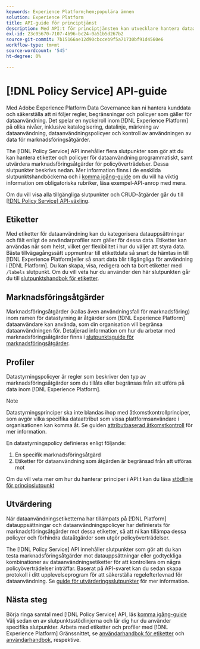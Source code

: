 ```yaml
---
keywords: Experience Platform;hem;populära ämnen
solution: Experience Platform
title: API-guide för principtjänst
description: Med API:t för principtjänsten kan utvecklare hantera dataanvändningsetiketter och principer i Experience Platform. Följ den här vägledningen när du vill lära dig hur du utför nyckelåtgärder med API:t.
exl-id: 23c05670-7107-4b96-bc24-0a51b5d267b2
source-git-commit: 7b15166ae12d90cbcceb9f5a71730bf91d4560e6
workflow-type: tm+mt
source-wordcount: '545'
ht-degree: 0%

---
```


# [!DNL Policy Service] API-guide

Med Adobe Experience Platform Data Governance kan ni hantera kunddata och säkerställa att ni följer regler, begränsningar och policyer som gäller för dataanvändning. Det spelar en nyckelroll inom [!DNL Experience Platform] på olika nivåer, inklusive katalogisering, datalinje, märkning av dataanvändning, dataanvändningspolicyer och kontroll av användningen av data för marknadsföringsåtgärder.

The [!DNL Policy Service] API innehåller flera slutpunkter som gör att du kan hantera etiketter och policyer för dataanvändning programmatiskt, samt utvärdera marknadsföringsåtgärder för policyöverträdelser. Dessa slutpunkter beskrivs nedan. Mer information finns i de enskilda slutpunktshandböckerna och i [komma igång-guide](./getting-started.md) om du vill ha viktig information om obligatoriska rubriker, läsa exempel-API-anrop med mera.

Om du vill visa alla tillgängliga slutpunkter och CRUD-åtgärder går du till [[!DNL Policy Service] API-växling](https://www.adobe.io/experience-platform-apis/references/policy-service/).

## Etiketter

Med etiketter för dataanvändning kan du kategorisera datauppsättningar och fält enligt de användarprofiler som gäller för dessa data. Etiketter kan användas när som helst, vilket ger flexibilitet i hur du väljer att styra data. Bästa tillvägagångssätt uppmuntrar till etikettdata så snart de hämtas in till [!DNL Experience Platform]eller så snart data blir tillgängliga för användning i [!DNL Platform]. Du kan skapa, visa, redigera och ta bort etiketter med `/labels` slutpunkt. Om du vill veta hur du använder den här slutpunkten går du till [slutpunktshandbok för etiketter](./labels.md).

## Marknadsföringsåtgärder

Marknadsföringsåtgärder (kallas även användningsfall för marknadsföring) inom ramen för datastyrning är åtgärder som [!DNL Experience Platform] dataanvändare kan använda, som din organisation vill begränsa dataanvändningen för. Detaljerad information om hur du arbetar med marknadsföringsåtgärder finns i [slutpunktsguide för marknadsföringsåtgärder](./marketing-actions.md).

## Profiler

Datastyrningspolicyer är regler som beskriver den typ av marknadsföringsåtgärder som du tillåts eller begränsas från att utföra på data inom [!DNL Experience Platform].

>[!NOTE]
>
>Datastyrningsprinciper ska inte blandas ihop med åtkomstkontrollprinciper, som avgör vilka specifika dataattribut som vissa plattformsanvändare i organisationen kan komma åt. Se guiden [attributbaserad åtkomstkontroll](../../access-control/abac/overview.md) för mer information.

En datastyrningspolicy definieras enligt följande:

1. En specifik marknadsföringsåtgärd
1. Etiketter för dataanvändning som åtgärden är begränsad från att utföras mot

Om du vill veta mer om hur du hanterar principer i API:t kan du läsa [stödlinje för principslutpunkt](./policies.md)

## Utvärdering

När dataanvändningsetiketterna har tillämpats på [!DNL Platform] datauppsättningar och dataanvändningspolicyer har definierats för marknadsföringsåtgärder mot dessa etiketter, så att ni kan tillämpa dessa policyer och förhindra dataåtgärder som utgör policyöverträdelser.

The [!DNL Policy Service] API innehåller slutpunkter som gör att du kan testa marknadsföringsåtgärder mot datauppsättningar eller godtyckliga kombinationer av dataanvändningsetiketter för att kontrollera om några policyöverträdelser inträffar. Baserat på API-svaret kan du sedan skapa protokoll i ditt upplevelseprogram för att säkerställa regelefterlevnad för dataanvändning. Se [guide för utvärderingsslutpunkter](./evaluation.md) för mer information.

## Nästa steg

Börja ringa samtal med [!DNL Policy Service] API, läs [komma igång-guide](./getting-started.md) Välj sedan en av slutpunktsstödlinjerna och lär dig hur du använder specifika slutpunkter. Arbeta med etiketter och profiler med [!DNL Experience Platform] Gränssnittet, se [användarhandbok för etiketter](../labels/user-guide.md) och [användarhandbok](../policies/user-guide.md), respektive.
